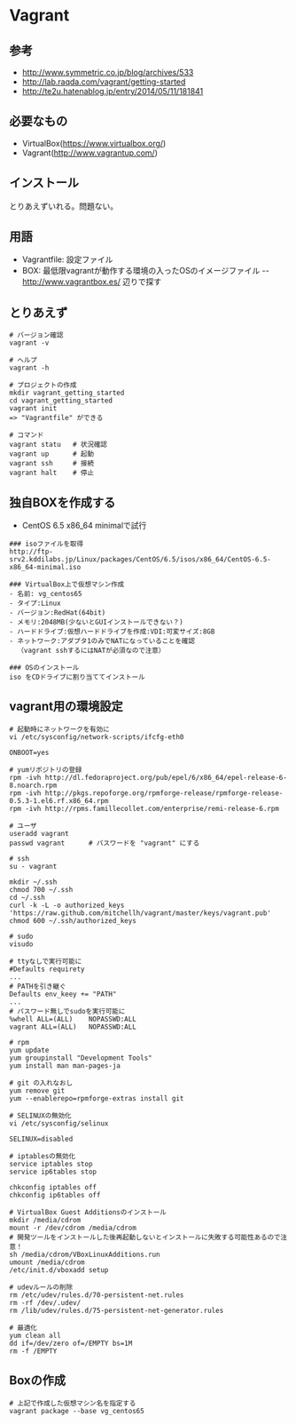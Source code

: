 # Vagrant

## 参考

- http://www.symmetric.co.jp/blog/archives/533
- http://lab.raqda.com/vagrant/getting-started
- http://te2u.hatenablog.jp/entry/2014/05/11/181841

## 必要なもの

- VirtualBox(https://www.virtualbox.org/)
- Vagrant(http://www.vagrantup.com/)

## インストール

とりあえずいれる。問題ない。

## 用語

- Vagrantfile: 設定ファイル
- BOX: 最低限vagrantが動作する環境の入ったOSのイメージファイル
-- http://www.vagrantbox.es/ 辺りで探す

## とりあえず

```
# バージョン確認
vagrant -v

# ヘルプ
vagrant -h

# プロジェクトの作成
mkdir vagrant_getting_started
cd vagrant_getting_started
vagrant init
=> "Vagrantfile" ができる

# コマンド
vagrant statu	# 状況確認
vagrant up		# 起動
vagrant ssh		# 接続
vagrant halt 	# 停止
```

## 独自BOXを作成する

- CentOS 6.5 x86_64 minimalで試行

```
### isoファイルを取得
http://ftp-srv2.kddilabs.jp/Linux/packages/CentOS/6.5/isos/x86_64/CentOS-6.5-x86_64-minimal.iso

### VirtualBox上で仮想マシン作成
- 名前: vg_centos65
- タイプ:Linux
- バージョン:RedHat(64bit)
- メモリ:2048MB(少ないとGUIインストールできない？)
- ハードドライブ:仮想ハードドライブを作成:VDI:可変サイズ:8GB
- ネットワーク:アダプタ1のみでNATになっていることを確認
  （vagrant sshするにはNATが必須なので注意）

### OSのインストール
iso をCDドライブに割り当ててインストール
```

## vagrant用の環境設定
```
# 起動時にネットワークを有効に
vi /etc/sysconfig/network-scripts/ifcfg-eth0

ONBOOT=yes

# yumリポジトリの登録
rpm -ivh http://dl.fedoraproject.org/pub/epel/6/x86_64/epel-release-6-8.noarch.rpm
rpm -ivh http://pkgs.repoforge.org/rpmforge-release/rpmforge-release-0.5.3-1.el6.rf.x86_64.rpm
rpm -ivh http://rpms.famillecollet.com/enterprise/remi-release-6.rpm

# ユーザ
useradd vagrant
passwd vagrant 		# パスワードを "vagrant" にする

# ssh
su - vagrant

mkdir ~/.ssh
chmod 700 ~/.ssh
cd ~/.ssh
curl -k -L -o authorized_keys 'https://raw.github.com/mitchellh/vagrant/master/keys/vagrant.pub'
chmod 600 ~/.ssh/authorized_keys

# sudo
visudo

# ttyなしで実行可能に
#Defaults requirety
...
# PATHを引き継ぐ
Defaults env_keey += "PATH"
...
# パスワード無しでsudoを実行可能に
%whell ALL=(ALL) 	NOPASSWD:ALL
vagrant ALL=(ALL) 	NOPASSWD:ALL

# rpm
yum update
yum groupinstall "Development Tools"
yum install man man-pages-ja

# git の入れなおし
yum remove git
yum --enablerepo=rpmforge-extras install git

# SELINUXの無効化
vi /etc/sysconfig/selinux

SELINUX=disabled

# iptablesの無効化
service iptables stop
service ip6tables stop

chkconfig iptables off
chkconfig ip6tables off

# VirtualBox Guest Additionsのインストール
mkdir /media/cdrom
mount -r /dev/cdrom /media/cdrom
# 開発ツールをインストールした後再起動しないとインストールに失敗する可能性あるので注意！
sh /media/cdrom/VBoxLinuxAdditions.run
umount /media/cdrom
/etc/init.d/vboxadd setup

# udevルールの削除
rm /etc/udev/rules.d/70-persistent-net.rules
rm -rf /dev/.udev/
rm /lib/udev/rules.d/75-persistent-net-generator.rules

# 最適化
yum clean all
dd if=/dev/zero of=/EMPTY bs=1M
rm -f /EMPTY
```

## Boxの作成

```
# 上記で作成した仮想マシン名を指定する
vagrant package --base vg_centos65
```



